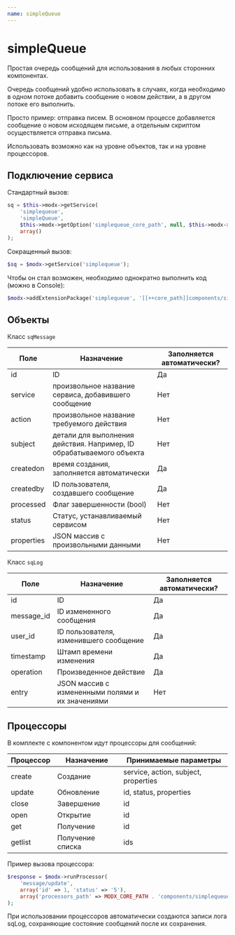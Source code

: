 ```yaml
---
name: simpleQueue
---
```

# simpleQueue

Простая очередь сообщений для использования в любых сторонних компонентах.

Очередь сообщений удобно использовать в случаях, когда необходимо в одном потоке добавить сообщение о новом действии, а в другом потоке его выполнить.

Просто пример: отправка писем. В основном процессе добавляется сообщение о новом исходящем письме, а отдельным скриптом осуществляется отправка письма.

Использовать возможно как на уровне объектов, так и на уровне процессоров.

## Подключение сервиса

Стандартный вызов:

```php
sq = $this->modx->getService(
    'simplequeue',
    'simpleQueue',
    $this->modx->getOption('simplequeue_core_path', null, $this->modx->getOption('core_path') . 'components/simplequeue/') . 'model/simplequeue/',
    array()
);
```

Сокращенный вызов:

```php
$sq = $modx->getService('simplequeue');
```

Чтобы он стал возможен, необходимо однократно выполнить код (можно в Console):

```php
$modx->addExtensionPackage('simplequeue', '[[++core_path]]components/simplequeue/model/');
```

## Объекты

Класс ``sqMessage``

| Поле       | Назначение                                                           | Заполняется автоматически? |
| ---------- | -------------------------------------------------------------------- | -------------------------- |
| id         | ID                                                                   | Да                         |
| service    | произвольное название сервиса, добавившего сообщение                 | Нет                        |
| action     | произвольное название требуемого действия                            | Нет                        |
| subject    | детали для выполнения действия. Например, ID обрабатываемого объекта | Нет                        |
| createdon  | время создания, заполняется автоматически                            | Да                         |
| createdby  | ID пользователя, создавшего сообщение                                | Да                         |
| processed  | Флаг завершенности (bool)                                            | Нет                        |
| status     | Статус, устанавливаемый сервисом                                     | Нет                        |
| properties | JSON массив с произвольными данными                                  | Нет                        |

Класс ``sqLog``

| Поле       | Назначение                                       | Заполняется автоматически? |
| ---------- | ------------------------------------------------ | -------------------------- |
| id         | ID                                               | Да                         |
| message_id | ID  измененного сообщения                        | Да                         |
| user_id    | ID пользователя, изменившего сообщение           | Да                         |
| timestamp  | Штамп времени изменения                          | Да                         |
| operation  | Произведенное действие                           | Да                         |
| entry      | JSON массив с измененными полями и их значениями | Нет                        |

## Процессоры

В комплекте с компонентом идут процессоры для сообщений:

| Процессор | Назначение       | Принимаемые параметры                |
| --------- | ---------------- | ------------------------------------ |
| create    | Создание         | service, action, subject, properties |
| update    | Обновление       | id, status, properties               |
| close     | Завершение       | id                                   |
| open      | Открытие         | id                                   |
| get       | Получение        | id                                   |
| getlist   | Получение списка | ids                                  |

Пример вызова процессора:

```php
$response = $modx->runProcessor(
    'message/update',
    array('id' => 1, 'status' => '5'),
    array('processors_path' => MODX_CORE_PATH . 'components/simplequeue/processors/');
);
```

При использовании процессоров автоматически создаются записи лога sqLog, сохраняющие состояние сообщений после их сохранения.
